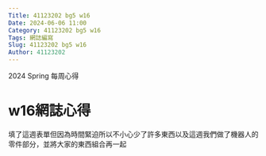 ```yaml
---
Title: 41123202 bg5 w16
Date: 2024-06-06 11:00
Category: 41123202 bg5 w16
Tags: 網誌編寫
Slug: 41123202 bg5 w16
Author: 41123202
---
```


2024 Spring 每周心得

<!-- PELICAN_END_SUMMARY -->

# w16網誌心得
填了這週表單但因為時間緊迫所以不小心少了許多東西以及這週我們做了機器人的零件部分，並將大家的東西組合再一起